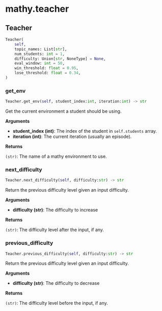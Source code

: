 # mathy.teacher

## Teacher
```python
Teacher(
    self,
    topic_names: List[str],
    num_students: int = 1,
    difficulty: Union[str, NoneType] = None,
    eval_window: int = 50,
    win_threshold: float = 0.95,
    lose_threshold: float = 0.34,
)
```

### get_env
```python
Teacher.get_env(self, student_index:int, iteration:int) -> str
```
Get the current environment a student should be using.

__Arguments__

- __student_index (int)__: The index of the student in `self.students` array.
- __iteration (int)__: The current iteration (usually an episode).

__Returns__

`(str)`: The name of a mathy environment to use.

### next_difficulty
```python
Teacher.next_difficulty(self, difficulty:str) -> str
```
Return the previous difficulty level given an input difficulty.

__Arguments__

- __difficulty (str)__: The difficulty to increase

__Returns__

`(str)`: The difficulty level after the input, if any.

### previous_difficulty
```python
Teacher.previous_difficulty(self, difficulty:str) -> str
```
Return the previous difficulty level given an input difficulty.

__Arguments__

- __difficulty (str)__: The difficulty to decrease

__Returns__

`(str)`: The difficulty level before the input, if any.

